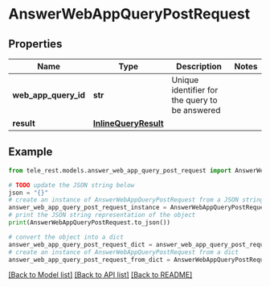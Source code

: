 # AnswerWebAppQueryPostRequest


## Properties

Name | Type | Description | Notes
------------ | ------------- | ------------- | -------------
**web_app_query_id** | **str** | Unique identifier for the query to be answered | 
**result** | [**InlineQueryResult**](InlineQueryResult.md) |  | 

## Example

```python
from tele_rest.models.answer_web_app_query_post_request import AnswerWebAppQueryPostRequest

# TODO update the JSON string below
json = "{}"
# create an instance of AnswerWebAppQueryPostRequest from a JSON string
answer_web_app_query_post_request_instance = AnswerWebAppQueryPostRequest.from_json(json)
# print the JSON string representation of the object
print(AnswerWebAppQueryPostRequest.to_json())

# convert the object into a dict
answer_web_app_query_post_request_dict = answer_web_app_query_post_request_instance.to_dict()
# create an instance of AnswerWebAppQueryPostRequest from a dict
answer_web_app_query_post_request_from_dict = AnswerWebAppQueryPostRequest.from_dict(answer_web_app_query_post_request_dict)
```
[[Back to Model list]](../README.md#documentation-for-models) [[Back to API list]](../README.md#documentation-for-api-endpoints) [[Back to README]](../README.md)


